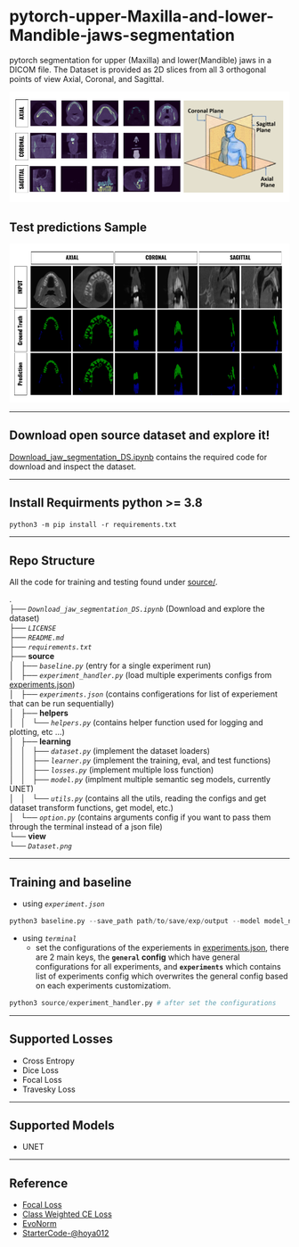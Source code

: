 # pytorch-upper-Maxilla-and-lower-Mandible-jaws-segmentation
pytorch segmentation for  upper (Maxilla) and lower(Mandible) jaws in a DICOM file.  The Dataset is provided as 2D slices from all 3 orthogonal points of view Axial, Coronal, and Sagittal.

![Dataset](view/Dataset.png)

## Test predictions Sample

![TestSet Prediction Sample](view/results.png)

---
## Download open source dataset and explore it!
[Download_jaw_segmentation_DS.ipynb](Download_jaw_segmentation_DS.ipynb) contains the required code for download and inspect the dataset.

---
## Install Requirments python >= 3.8
`python3 -m pip install -r requirements.txt`

---
## Repo Structure
All the code for training and testing found under [source/](source/).

.\
├── *`Download_jaw_segmentation_DS.ipynb`* (Download and explore the dataset)\
├── *`LICENSE`*\
├── *`README.md`*\
├── *`requirements.txt`*\
├── **source**\
│   ├── *`baseline.py`* (entry for a single experiment run)\
│   ├── *`experiment_handler.py`* (load multiple experiments configs from [experiments.json](source/experiments.json))\
│   ├── *`experiments.json`* (contains configerations for list of experiement that can be run sequentially)\
│   ├── **helpers**\
│   │   └── *`helpers.py`* (contains helper function used for logging and plotting, etc ...)\
│   ├── **learning**\
│   │   ├── *`dataset.py`* (implement the dataset loaders)\
│   │   ├── *`learner.py`* (implement the training, eval, and test functions)\
│   │   ├── *`losses.py`* (implement multiple loss function)\
│   │   ├── *`model.py`* (implment multiple semantic seg models, currently UNET)\
│   │   └── *`utils.py`* (contains all the utils, reading the configs and get dataset transform functions, get model, etc.)\
│   └── *`option.py`* (contains arguments config if you want to pass them through the terminal instead of a json file)\
└── **view**\
    └── *`Dataset.png`*

---

## Training and baseline

- using *`experiment.json`*
```python
python3 baseline.py --save_path path/to/save/exp/output --model model_name --train_size 128 128 --test_size 128 128 --crop_size --batch_size 8; # other parameters found in [options.py](source/option.py)
```

- using *`terminal`*
    - set the configurations of the experiements in [experiments.json](source/experiments.json), there are 2 main keys, the **`general` config** which have general configurations for all experiments, and **`experiments`** which contains list of experiments config which overwrites the general config based on each experiments customizatiom.

```python
python3 source/experiment_handler.py # after set the configurations
```

---

## Supported Losses

- Cross Entropy
- Dice Loss
- Focal Loss
- Travesky Loss

---

## Supported Models

- UNET

---

## Reference
- [Focal Loss](https://github.com/clcarwin/focal_loss_pytorch)
- [Class Weighted CE Loss](https://github.com/openseg-group/OCNet.pytorch/blob/master/utils/loss.py)
- [EvoNorm](https://github.com/digantamisra98/EvoNorm)
- [StarterCode-@hoya012](https://github.com/hoya012/semantic-segmentation-tutorial-pytorch)